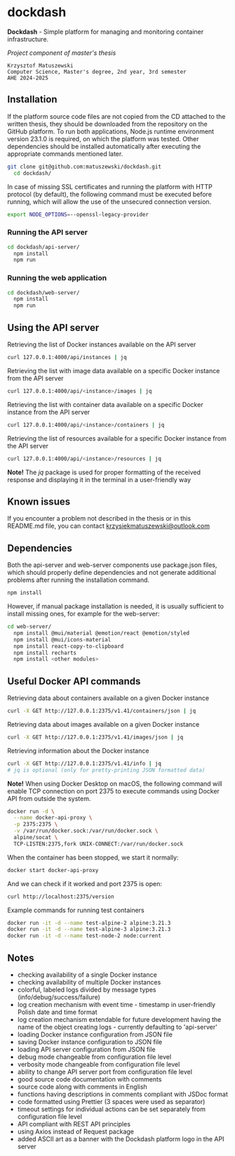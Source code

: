 # dockdash
**Dockdash** - Simple platform for managing and monitoring container infrastructure.

*Project component of master's thesis*

```text
Krzysztof Matuszewski
Computer Science, Master's degree, 2nd year, 3rd semester
AHE 2024-2025
```

## Installation
If the platform source code files are not copied from the CD attached to the written thesis, they should be downloaded from the repository on the GitHub platform. To run both applications, Node.js runtime environment version 23.1.0 is required, on which the platform was tested. Other dependencies should be installed automatically after executing the appropriate commands mentioned later.

```bash
git clone git@github.com:matuszewski/dockdash.git
  cd dockdash/
```

In case of missing SSL certificates and running the platform with HTTP protocol (by default), the following command must be executed before running, which will allow the use of the unsecured connection version.
```bash
export NODE_OPTIONS=--openssl-legacy-provider
```

### Running the API server
```bash
cd dockdash/api-server/
  npm install
  npm run
```

### Running the web application
```bash
cd dockdash/web-server/
  npm install
  npm run
```

## Using the API server

Retrieving the list of Docker instances available on the API server

```bash
curl 127.0.0.1:4000/api/instances | jq
```

Retrieving the list with image data available on a specific Docker instance from the API server

```bash
curl 127.0.0.1:4000/api/<instance>/images | jq
```

Retrieving the list with container data available on a specific Docker instance from the API server

```bash
curl 127.0.0.1:4000/api/<instance>/containers | jq
```

Retrieving the list of resources available for a specific Docker instance from the API server

```bash
curl 127.0.0.1:4000/api/<instance>/resources | jq
```

**Note!** The _jq_ package is used for proper formatting of the received response and displaying it in the terminal in a user-friendly way


## Known issues
If you encounter a problem not described in the thesis or in this README.md file, you can contact krzysiekmatuszewski@outlook.com

## Dependencies

Both the api-server and web-server components use package.json files, which should properly define dependencies and not generate additional problems after running the installation command.
```bash
npm install
```
However, if manual package installation is needed, it is usually sufficient to install missing ones, for example for the web-server:
```bash
cd web-server/
  npm install @mui/material @emotion/react @emotion/styled
  npm install @mui/icons-material
  npm install react-copy-to-clipboard
  npm install recharts
  npm install <other modules>
```


## Useful Docker API commands

Retrieving data about containers available on a given Docker instance

```bash
curl -X GET http://127.0.0.1:2375/v1.41/containers/json | jq
```

Retrieving data about images available on a given Docker instance
```bash
curl -X GET http://127.0.0.1:2375/v1.41/images/json | jq
```

Retrieving information about the Docker instance

```bash
curl -X GET http://127.0.0.1:2375/v1.41/info | jq
# jq is optional (only for pretty-printing JSON formatted data)
```

**Note!** When using Docker Desktop on macOS, the following command will enable TCP connection on port 2375 to execute commands using Docker API from outside the system.

```bash
docker run -d \
  --name docker-api-proxy \
  -p 2375:2375 \
  -v /var/run/docker.sock:/var/run/docker.sock \
  alpine/socat \
  TCP-LISTEN:2375,fork UNIX-CONNECT:/var/run/docker.sock
```

When the container has been stopped, we start it normally:

```bash
docker start docker-api-proxy
```

And we can check if it worked and port 2375 is open:

```bash
curl http://localhost:2375/version
```

Example commands for running test containers

```bash
docker run -it -d --name test-alpine-2 alpine:3.21.3
docker run -it -d --name test-alpine-3 alpine:3.21.3
docker run -it -d --name test-node-2 node:current
```


## Notes

- checking availability of a single Docker instance
- checking availability of multiple Docker instances
- colorful, labeled logs divided by message types (info/debug/success/failure)
- log creation mechanism with event time - timestamp in user-friendly Polish date and time format
- log creation mechanism extendable for future development having the name of the object creating logs - currently defaulting to 'api-server'
- loading Docker instance configuration from JSON file
- saving Docker instance configuration to JSON file
- loading API server configuration from JSON file
- debug mode changeable from configuration file level
- verbosity mode changeable from configuration file level
- ability to change API server port from configuration file level
- good source code documentation with comments
- source code along with comments in English
- functions having descriptions in comments compliant with JSDoc format
- code formatted using Prettier (3 spaces were used as separator)
- timeout settings for individual actions can be set separately from configuration file level
- API compliant with REST API principles
- using Axios instead of Request package
- added ASCII art as a banner with the Dockdash platform logo in the API server
